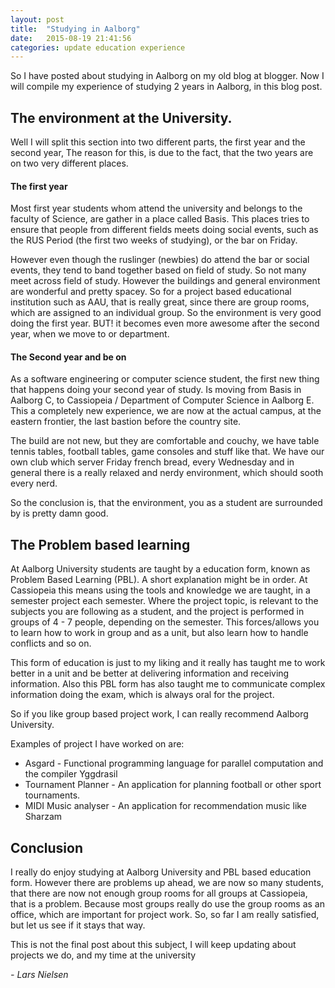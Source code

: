 ```yaml
---
layout: post
title:  "Studying in Aalborg"
date:   2015-08-19 21:41:56
categories: update education experience
---
```

So I have posted about studying in Aalborg on my old blog at blogger. Now I will compile my experience of studying 2 years in Aalborg, in this blog post.

## The environment at the University.
Well I will split this section into two different parts, the first year and the second year, The reason for this, is due to the fact, that the two years are on two very different places.

#### The first year
Most first year students whom attend the university and belongs to the faculty of Science, are gather in a place called Basis. This places tries to ensure that people from different fields meets doing social events, such as the RUS Period (the first two weeks of studying), or the bar on Friday.

However even though the ruslinger (newbies) do attend the bar or social events, they tend to band together based on field of study. So not many meet across field of study. However the buildings and general environment are wonderful and pretty spacey. So for a project based educational institution such as AAU, that is really great, since there are group rooms, which are assigned to an individual group. So the environment is very good doing the first year. BUT! it becomes even more awesome after the second year, when we move to or department.

#### The Second year and be on
As a software engineering or computer science student, the first new thing that happens doing your second year of study. Is moving from Basis in Aalborg C, to Cassiopeia / Department of Computer Science in Aalborg E. This a completely new experience, we are now at the actual campus, at the eastern frontier, the last bastion before the country site.

The build are not new, but they are comfortable and couchy, we have table tennis tables, football tables, game consoles and stuff like that. We have our own club which server Friday french bread, every Wednesday and in general there is a really relaxed and nerdy environment, which should sooth every nerd.

So the conclusion is, that the environment, you as a student are surrounded by is pretty damn good.

## The Problem based learning
At Aalborg University students are taught by a education form, known as Problem Based Learning (PBL). A short explanation might be in order. At Cassiopeia this means using the tools and knowledge we are taught, in a semester project each semester. Where the project topic, is relevant to the subjects you are following as a student, and the project is performed in groups of 4 - 7 people, depending on the semester. This forces/allows you to learn how to work in group and as a unit, but also learn how to handle conflicts and so on.

This form of education is just to my liking and it really has taught me to work better in a unit and be better at delivering information and receiving information. Also this PBL form has also taught me to communicate complex information doing the exam, which is always oral for the project.

So if you like group based project work, I can really recommend Aalborg University.

Examples of project I have worked on are:

-  Asgard - Functional programming language for parallel computation and the compiler Yggdrasil
-  Tournament Planner - An application for planning football or other sport tournaments.
-  MIDI Music analyser - An application for recommendation music like Sharzam


## Conclusion
I really do enjoy studying at Aalborg University and PBL based education form. However there are problems up ahead, we are now so many students, that there are now not enough group rooms for all groups at Cassiopeia, that is a problem. Because most groups really do use the group rooms as an office, which are important for project work. So, so far I am really satisfied, but let us see if it stays that way.

This is not the final post about this subject, I will keep updating about projects we do, and my time at the university

_- Lars Nielsen_
